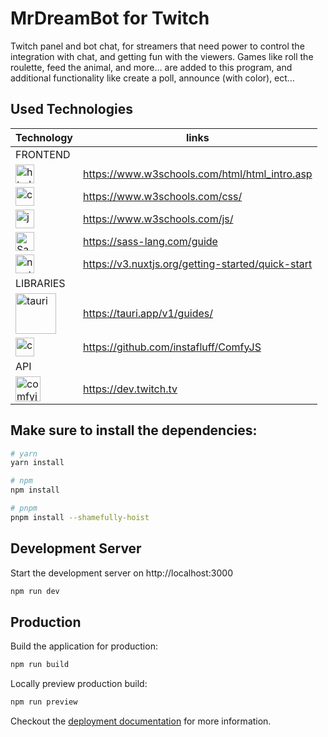 # MrDreamBot for Twitch

Twitch panel and bot chat, for streamers that need power to control the integration with chat,  and getting fun with the viewers. Games like roll the roulette, feed the animal, and more… are added to  this program, and additional functionality like create a poll, announce (with color), ect…

## Used Technologies
|Technology | links |
--- | --- |
|FRONTEND
|<img src="https://cdn-icons-png.flaticon.com/512/1051/1051277.png" alt="html" title="HTML" width="30"/>| https://www.w3schools.com/html/html_intro.asp|
|<img src="https://cdn-icons-png.flaticon.com/512/732/732190.png" alt="css" title="CSS" width="30"/> | https://www.w3schools.com/css/
| <img src="https://cdn-icons-png.flaticon.com/512/1199/1199124.png" alt="js" title="JavaScript" width="30"/> | https://www.w3schools.com/js/ 
| <img alt="Sass" height="30" src="https://sass-lang.com/assets/img/logos/logo-b6e1ef6e.svg"> | https://sass-lang.com/guide
|<img src="https://external-content.duckduckgo.com/iu/?u=https%3A%2F%2Fwww.nuxtjs.cn%2Flogos%2Fnuxt-icon-white%402x.png&f=1&nofb=1" alt="nuxtjs" title="NuxtJS" width="30"/> |https://v3.nuxtjs.org/getting-started/quick-start
|LIBRARIES
| <img src="https://d33wubrfki0l68.cloudfront.net/4112b407ce93d899a0e499bbefa9fc172b11685e/49ffa/meta/tauri_logo_dark.svg" alt="tauri" title="Tauri" width="65"/> | https://tauri.app/v1/guides/
|<img src="https://avatars.githubusercontent.com/u/35773245?s=48&v=4" alt="comfyjs" title="ComfyJS" width="30"/> | https://github.com/instafluff/ComfyJS
|API
| <img src="https://external-content.duckduckgo.com/iu/?u=https%3A%2F%2Fwww.pocketmeta.com%2Fwp-content%2Fuploads%2F2014%2F03%2Funnamed.png&f=1&nofb=1" alt="comfyjs" title="ComfyJS" width="40"/> | https://dev.twitch.tv


## Make sure to install the dependencies:

```bash
# yarn
yarn install

# npm
npm install

# pnpm
pnpm install --shamefully-hoist
```

## Development Server

Start the development server on http://localhost:3000

```bash
npm run dev
```

## Production

Build the application for production:

```bash
npm run build
```

Locally preview production build:

```bash
npm run preview
```

Checkout the [deployment documentation](https://v3.nuxtjs.org/guide/deploy/presets) for more information.
